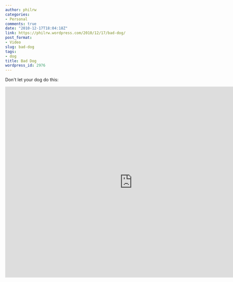 ```yaml
---
author: philrw
categories:
- Personal
comments: true
date: "2010-12-17T18:04:18Z"
link: https://philrw.wordpress.com/2010/12/17/bad-dog/
post_format:
- Video
slug: bad-dog
tags:
- dog
title: Bad Dog
wordpress_id: 2976
---
```


Don't let your dog do this:

<iframe width="816" height="612" src="https://www.youtube.com/embed/YsC8y4Jj8IU" frameborder="0" allow="autoplay; encrypted-media" allowfullscreen></iframe>
